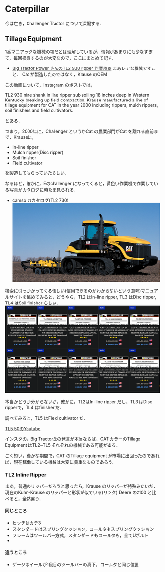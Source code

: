 # Caterpillar

今は亡き，Challenger Tractor について深堀する．

## Tillage Equipment
1番マニアックな機械の項だとは理解しているが，情報があまりにも少なすぎて，毎回検索するのが大変なので，ここにまとめて記す．

- [Big Tractor Power さんのTL2 930 ripper 作業風景](https://youtu.be/Z2ynk1qXyx8?si=1EOmNVf5TurZtsXG)
まあレアな機械ですこと．
Cat が製造したのではなく，Krause のOEM

この動画について，Instagram のポストでは，

TL2 930 nine shank in line ripper sub soiling 18 inches deep in Western Kentucky breaking up field compaction. 
Krause manufactured a line of tillage equipment for CAT in the year 2000 including rippers, mulch rippers, soil finishers and field cultivators.

とある．

つまり，2000年に，Challenger というかCat の農業部門がCat を離れる直前まで，Krauseに，
- In-line ripper
- Mulch ripper(Disc ripper)
- Soil finisher
- Field cultivator

を製造してもらっていたらしい．

なるほど，確かに，Eのchallenger になってくると，黄色い作業機で作業している写真がカタログに時たま見られる．
- [camso のカタログ(TL2 730)](https://camso.co/assets/products/specs/pl/ag/1801_AG_BrochureTrackWheel_CAT_8,5x8,5_EN_V11.pdf)
![](./img/camso_65E_TL2730.png)

検索に引っかかってくる怪しい(信用できるのかわからないという意味)マニュアルサイトを眺めてみると，どうやら，TL2 はIn-line ripper, TL3 はDisc ripper, TL4 はSoil finisher らしい．
![](./img/cat_TL234.png)

本当かどうか分からないが，確かに，TL2はIn-line ripper だし，TL3 はDisc ripperで，TL4 はfinisher だ．

調べてみると，TL5 はField cultivator だ．

[TL5 50のYoutube](https://www.youtube.com/watch?v=5bj7o0RmxXY)

インスタの，Big Tractor氏の発言が本当ならば，CAT カラーのTillage Equipment はTL2~TL5 それぞれの機械である可能がある．

ごく短い，僅かな期間で，CAT のTillage equipment が市場に出回ったのであれば，現在稼働している機械は大変に貴重なものであろう．

### TL2 Inline Ripper

まあ，普通のリッパーだろうと思ったら，Krause のリッパーが特殊みたいだ．
現在のKuhn-Krause のリッパーと形状が似ている(リンク)
Deere の2100 と比べると，全然違う．

#### 同じところ
- ヒッチはカテ3
- スタンダードはスプリングクッション，コールタもスプリングクッション
- フレームはツールバー方式，スタンダードもコールタも，全てUボルト
- 
#### 違うところ
- ゲージホイールが1段目のツールバーの真下，コールタと同じ位置
